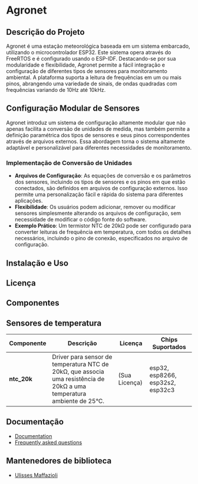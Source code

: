 # Agronet

## Descrição do Projeto
Agronet é uma estação meteorológica baseada em um sistema embarcado, utilizando o microcontrolador ESP32. Este sistema opera através do FreeRTOS e é configurado usando o ESP-IDF. Destacando-se por sua modularidade e flexibilidade, Agronet permite a fácil integração e configuração de diferentes tipos de sensores para monitoramento ambiental. A plataforma suporta a leitura de frequências em um ou mais pinos, abrangendo uma variedade de sinais, de ondas quadradas com frequências variando de 10Hz até 10kHz.

## Configuração Modular de Sensores
Agronet introduz um sistema de configuração altamente modular que não apenas facilita a conversão de unidades de medida, mas também permite a definição paramétrica dos tipos de sensores e seus pinos correspondentes através de arquivos externos. Essa abordagem torna o sistema altamente adaptável e personalizável para diferentes necessidades de monitoramento.

### Implementação de Conversão de Unidades
- **Arquivos de Configuração**: As equações de conversão e os parâmetros dos sensores, incluindo os tipos de sensores e os pinos em que estão conectados, são definidos em arquivos de configuração externos. Isso permite uma personalização fácil e rápida do sistema para diferentes aplicações.
- **Flexibilidade**: Os usuários podem adicionar, remover ou modificar sensores simplesmente alterando os arquivos de configuração, sem necessidade de modificar o código fonte do software.
- **Exemplo Prático**: Um termistor NTC de 20kΩ pode ser configurado para converter leituras de frequência em temperatura, com todos os detalhes necessários, incluindo o pino de conexão, especificados no arquivo de configuração.

## Instalação e Uso


## Licença


## Componentes

## Sensores de temperatura

| Componente | Descrição                                         | Licença      | Chips Suportados                    |
|------------|---------------------------------------------------|--------------|-------------------------------------|
| **ntc_20k**| Driver para sensor de temperatura NTC de 20kΩ, que associa uma resistência de 20kΩ a uma temperatura ambiente de 25°C. | (Sua Licença) | esp32, esp8266, esp32s2, esp32c3 |

## Documentação

- [Documentation]()
- [Frequently asked questions](FAQ.md)

## Mantenedores de biblioteca

- [Ulisses Maffazioli](https://github.com/ulissesmaffa)

